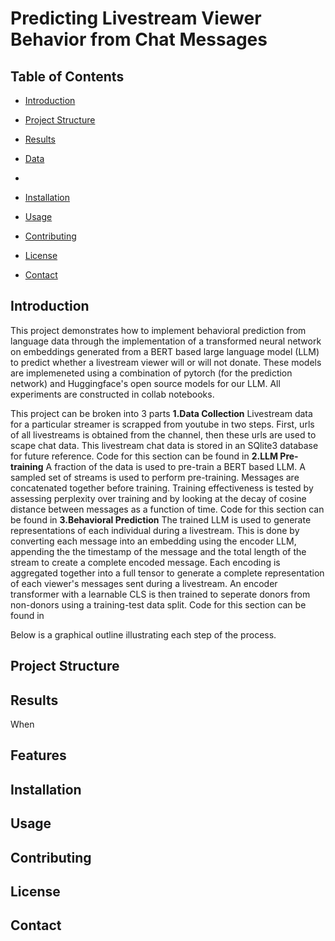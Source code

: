 # Predicting Livestream Viewer Behavior from Chat Messages

## Table of Contents
- [Introduction](#introduction)
- [Project Structure](#project-structure)
- [Results](#Results)
- [Data](#data)
- 
- [Installation](#installation)
- [Usage](#usage)


- [Contributing](#contributing)
- [License](#license)
- [Contact](#contact)

## Introduction

This project demonstrates how to implement behavioral prediction from language data through the implementation of a transformed neural network on embeddings generated from a BERT based large language model (LLM) to predict whether a livestream viewer will or will not donate. These models are implemeneted using a combination of pytorch (for the prediction network) and Huggingface's open source models for our LLM. All experiments are constructed in collab notebooks.

This project can be broken into 3 parts
**1.Data Collection**
Livestream data for a particular streamer is scrapped from youtube in two steps. First, urls of all livestreams is obtained from the channel, then these urls are used to scape chat data. This livestream chat data is stored in an SQlite3 database for future reference.
Code for this section can be found in 
**2.LLM Pre-training**
A fraction of the data is used to pre-train a BERT based LLM. A sampled set of streams is used to perform pre-training. Messages are concatenated together before training. Training effectiveness is tested by assessing perplexity over training and by looking at the decay of cosine distance between messages as a function of time.
Code for this section can be found in
**3.Behavioral Prediction**
The trained LLM is used to generate representations of each individual during a livestream. This is done by converting each message into an embedding using the encoder LLM, appending the the timestamp of the message and the total length of the stream to create a complete encoded message. Each encoding is aggregated together into a full tensor to generate a complete representation of each viewer's messages sent during a livestream. An encoder transformer with a learnable CLS is then trained to seperate donors from non-donors using a training-test data split.
Code for this section can be found in 

Below is a graphical outline illustrating each step of the process.





## Project Structure


## Results

When 

## Features
## Installation
## Usage


## Contributing
## License
## Contact
